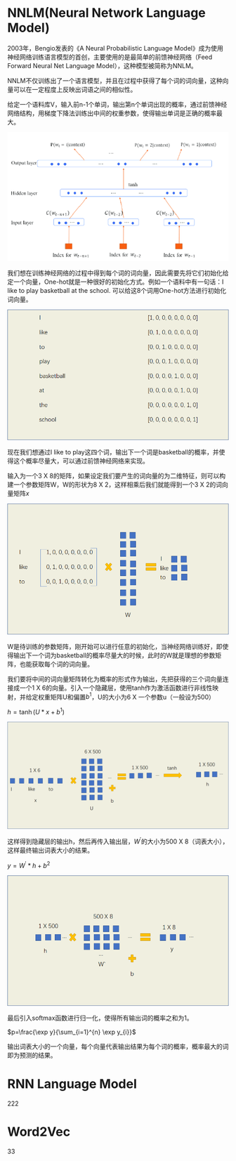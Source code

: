# 
# NNLM(Neural Network Language Model)
2003年，Bengio发表的《A Neural Probabilistic Language Model》成为使用神经网络训练语言模型的首创，主要使用的是最简单的前馈神经网络（Feed Forward Neural Net Language Model），这种模型被简称为NNLM。



NNLM不仅训练出了一个语言模型，并且在过程中获得了每个词的词向量，这种向量可以在一定程度上反映出词语之间的相似性。



给定一个语料库V，输入前n-1个单词，输出第n个单词出现的概率，通过前馈神经网络结构，用梯度下降法训练出中间的权重参数，使得输出单词是正确的概率最大。

![untitled](images/README/untitled.png)

我们想在训练神经网络的过程中得到每个词的词向量，因此需要先将它们初始化给定一个向量，One-hot就是一种很好的初始化方式。例如一个语料中有一句话：I like to play basketball at the school. 可以给这8个词用One-hot方法进行初始化词向量。

![untitled](images/README/untitled-164387194624873.png)

现在我们想通过I like to play这四个词，输出下一个词是basketball的概率，并使得这个概率尽量大，可以通过前馈神经网络来实现。

输入为一个3 X 8的矩阵，如果设定我们要产生的词向量的为二维特征，则可以构建一个参数矩阵W，W的形状为8 X 2，这样相乘后我们就能得到一个3 X 2的词向量矩阵$x$

![untitled](images/README/untitled-164387195882574.png)

W是待训练的参数矩阵，刚开始可以进行任意的初始化，当神经网络训练好，即使得输出下一个词为basketball的概率尽量大的时候，此时的W就是理想的参数矩阵，也能获取每个词的词向量。

我们要将中间的词向量矩阵转化为概率的形式作为输出，先把获得的三个词向量连接成一个1 X 6的向量。引入一个隐藏层，使用tanh作为激活函数进行非线性映射，并给定权重矩阵U和偏置$b^{1}$，U的大小为6 X 一个参数u（一般设为500）

$h=\tanh \left(U * x+b^{1}\right)$

![untitled](images/README/untitled-164387197016075.png)

这样得到隐藏层的输出h，然后再传入输出层，$W^{\prime}$的大小为500 X 8（词表大小），这样最终输出词表大小的结果。

$y=W^{\prime} * h+b^{2}$

![untitled](images/README/untitled-164387198414976.png)

最后引入softmax函数进行归一化，使得所有输出词的概率之和为1。

$p=\frac{\exp y}{\sum_{i=1}^{n} \exp y_{i}}$

输出词表大小的一个向量，每个向量代表输出结果为每个词的概率，概率最大的词即为预测的结果。

# RNN Language Model

222

# Word2Vec
33